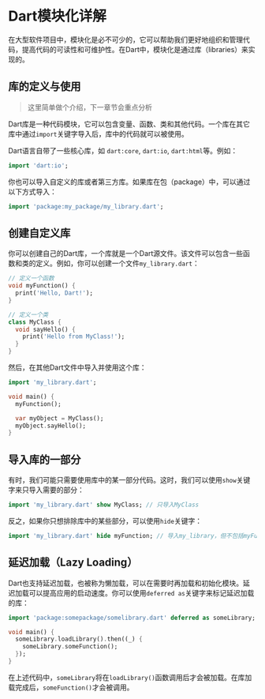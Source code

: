 # Dart模块化详解

在大型软件项目中，模块化是必不可少的，它可以帮助我们更好地组织和管理代码，提高代码的可读性和可维护性。在Dart中，模块化是通过库（libraries）来实现的。

##  库的定义与使用

> 这里简单做个介绍，下一章节会重点分析

Dart库是一种代码模块，它可以包含变量、函数、类和其他代码。一个库在其它库中通过`import`关键字导入后，库中的代码就可以被使用。

Dart语言自带了一些核心库，如 `dart:core`, `dart:io`, `dart:html`等。例如：

```dart
import 'dart:io';
```

你也可以导入自定义的库或者第三方库。如果库在包（package）中，可以通过以下方式导入：

```dart
import 'package:my_package/my_library.dart';
```

## 创建自定义库

你可以创建自己的Dart库，一个库就是一个Dart源文件。该文件可以包含一些函数和类的定义。例如，你可以创建一个文件`my_library.dart`：

```dart
// 定义一个函数
void myFunction() {
  print('Hello, Dart!');
}

// 定义一个类
class MyClass {
  void sayHello() {
    print('Hello from MyClass!');
  }
}
```

然后，在其他Dart文件中导入并使用这个库：

```dart
import 'my_library.dart';

void main() {
  myFunction();

  var myObject = MyClass();
  myObject.sayHello();
}
```

##  导入库的一部分

有时，我们可能只需要使用库中的某一部分代码。这时，我们可以使用`show`关键字来只导入需要的部分：

```dart
import 'my_library.dart' show MyClass; // 只导入MyClass
```

反之，如果你只想排除库中的某些部分，可以使用`hide`关键字：

```dart
import 'my_library.dart' hide myFunction; // 导入my_library，但不包括myFunction
```

##  延迟加载（Lazy Loading）

Dart也支持延迟加载，也被称为懒加载，可以在需要时再加载和初始化模块。延迟加载可以提高应用的启动速度。你可以使用`deferred as`关键字来标记延迟加载的库：

```dart
import 'package:somepackage/somelibrary.dart' deferred as someLibrary;

void main() {
  someLibrary.loadLibrary().then((_) {
    someLibrary.someFunction();
  });
}
```

在上述代码中，`someLibrary`将在`loadLibrary()`函数调用后才会被加载。在库加载完成后，`someFunction()`才会被调用。